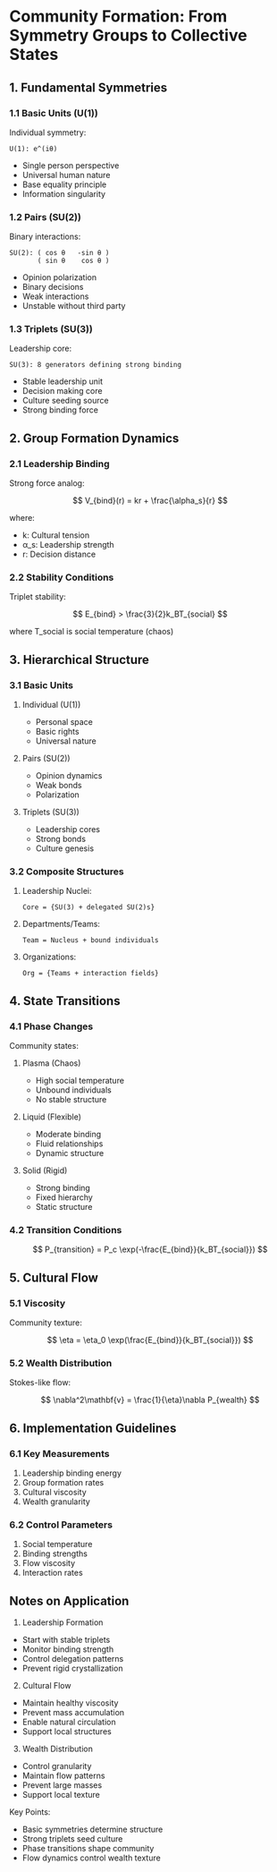# Community Formation: From Symmetry Groups to Collective States

## 1. Fundamental Symmetries

### 1.1 Basic Units (U(1))

Individual symmetry:

```
U(1): e^(iθ)
```

- Single person perspective
- Universal human nature
- Base equality principle
- Information singularity

### 1.2 Pairs (SU(2))

Binary interactions:

```
SU(2): ( cos θ   -sin θ )
       ( sin θ    cos θ )
```

- Opinion polarization
- Binary decisions
- Weak interactions
- Unstable without third party

### 1.3 Triplets (SU(3))

Leadership core:

```
SU(3): 8 generators defining strong binding
```

- Stable leadership unit
- Decision making core
- Culture seeding source
- Strong binding force

## 2. Group Formation Dynamics

### 2.1 Leadership Binding

Strong force analog:

$$
V_{bind}(r) = kr + \frac{\alpha_s}{r}
$$

where:

- k: Cultural tension
- α_s: Leadership strength
- r: Decision distance

### 2.2 Stability Conditions

Triplet stability:

$$
E_{bind} > \frac{3}{2}k_BT_{social}
$$

where T_social is social temperature (chaos)

## 3. Hierarchical Structure

### 3.1 Basic Units

1. Individual (U(1))
    - Personal space
    - Basic rights
    - Universal nature

2. Pairs (SU(2))
    - Opinion dynamics
    - Weak bonds
    - Polarization

3. Triplets (SU(3))
    - Leadership cores
    - Strong bonds
    - Culture genesis

### 3.2 Composite Structures

1. Leadership Nuclei:
   ```
   Core = {SU(3) + delegated SU(2)s}
   ```

2. Departments/Teams:
   ```
   Team = Nucleus + bound individuals
   ```

3. Organizations:
   ```
   Org = {Teams + interaction fields}
   ```

## 4. State Transitions

### 4.1 Phase Changes

Community states:

1. Plasma (Chaos)
    - High social temperature
    - Unbound individuals
    - No stable structure

2. Liquid (Flexible)
    - Moderate binding
    - Fluid relationships
    - Dynamic structure

3. Solid (Rigid)
    - Strong binding
    - Fixed hierarchy
    - Static structure

### 4.2 Transition Conditions

$$
P_{transition} = P_c \exp(-\frac{E_{bind}}{k_BT_{social}})
$$

## 5. Cultural Flow

### 5.1 Viscosity

Community texture:

$$
\eta = \eta_0 \exp(\frac{E_{bind}}{k_BT_{social}})
$$

### 5.2 Wealth Distribution

Stokes-like flow:

$$
\nabla^2\mathbf{v} = \frac{1}{\eta}\nabla P_{wealth}
$$

## 6. Implementation Guidelines

### 6.1 Key Measurements

1. Leadership binding energy
2. Group formation rates
3. Cultural viscosity
4. Wealth granularity

### 6.2 Control Parameters

1. Social temperature
2. Binding strengths
3. Flow viscosity
4. Interaction rates

## Notes on Application

1. Leadership Formation

- Start with stable triplets
- Monitor binding strength
- Control delegation patterns
- Prevent rigid crystallization

2. Cultural Flow

- Maintain healthy viscosity
- Prevent mass accumulation
- Enable natural circulation
- Support local structures

3. Wealth Distribution

- Control granularity
- Maintain flow patterns
- Prevent large masses
- Support local texture

Key Points:

- Basic symmetries determine structure
- Strong triplets seed culture
- Phase transitions shape community
- Flow dynamics control wealth texture